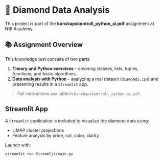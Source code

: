 # 💎 Diamond Data Analysis

This project is part of the **kunskapskontroll_python_ai.pdf** assignment at NBI Academy.

## 📚 Assignment Overview

This knowledge test consists of two parts:

1. **Theory and Python exercises** – covering classes, lists, tuples, functions, and basic algorithms.
2. **Data analysis with Python** – analyzing a real dataset (`diamonds.csv`) and presenting results in a `Streamlit` app.

> Full instructions available in `kunskapskontroll_python_ai.pdf`.

## Streamlit App

A `Streamlit` application is included to visualize the diamond data using:
- UMAP cluster projections
- Feature analysis by price, cut, color, clarity

Launch with:
```bash
streamlit run Streamlit/main.py

